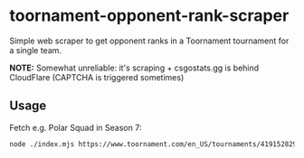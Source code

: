 # toornament-opponent-rank-scraper

Simple web scraper to get opponent ranks in a Toornament tournament for a single team.

**NOTE:** Somewhat unreliable: it's scraping + csgostats.gg is behind CloudFlare (CAPTCHA is triggered sometimes)

## Usage

Fetch e.g. Polar Squad in Season 7:

```sh
node ./index.mjs https://www.toornament.com/en_US/tournaments/4191528294501023744/participants/4302047697390280704/
```

